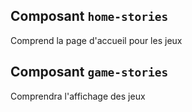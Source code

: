 ## Composant `home-stories`
Comprend la page d'accueil pour les jeux

## Composant `game-stories`
Comprendra l'affichage des jeux

